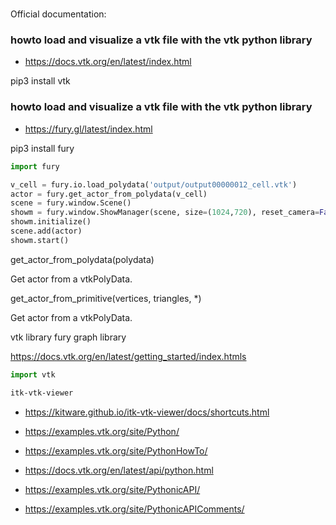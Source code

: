 #


Official documentation:


### howto load and visualize a  vtk file with the vtk python library
+ https://docs.vtk.org/en/latest/index.html

pip3 install vtk

### howto load and visualize a  vtk file with the vtk python library
+ https://fury.gl/latest/index.html


pip3 install fury


```python
import fury

v_cell = fury.io.load_polydata('output/output00000012_cell.vtk')
actor = fury.get_actor_from_polydata(v_cell)
scene = fury.window.Scene()
showm = fury.window.ShowManager(scene, size=(1024,720), reset_camera=False)
showm.initialize()
scene.add(actor)
showm.start()
```

get_actor_from_polydata(polydata)


Get actor from a vtkPolyData.

get_actor_from_primitive(vertices, triangles, *)


Get actor from a vtkPolyData.



vtk library
fury graph library

https://docs.vtk.org/en/latest/getting_started/index.htmls


```python
import vtk

```
```bash
itk-vtk-viewer
```
+ https://kitware.github.io/itk-vtk-viewer/docs/shortcuts.html






+ https://examples.vtk.org/site/Python/
+ https://examples.vtk.org/site/PythonHowTo/


+ https://docs.vtk.org/en/latest/api/python.html
+ https://examples.vtk.org/site/PythonicAPI/
+ https://examples.vtk.org/site/PythonicAPIComments/
